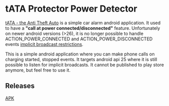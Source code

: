 tATA Protector Power Detector
=============================

[tATA - the Anti Theft Auto](https://play.google.com/store/apps/details?id=com.tomicooler.tata.protector) is a simple car alarm
android application. It used to have a **"call at power connected/disconnected"** feature. Unfortunately on newer android versions (>26),
it is no longer possible to handle ACTION_POWER_CONNECTED and ACTION_POWER_DISCONNECTED events [implicit broadcast restrictions](https://developer.android.com/about/versions/oreo/background#broadcasts).

This is a simple android application where you can make phone calls on charging started, stopped events.
It targets android api 25 where it is still possible to listen for implicit broadcasts.
It cannot be published to play store anymore, but feel free to use it.

Releases
--------

[APK](https://github.com/tomicooler/tATAPowerDetector/raw/master/releases/power-detector-v1.apk)

